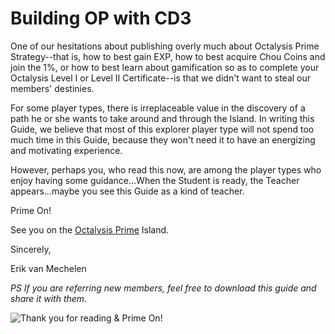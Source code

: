 # Building OP with CD3

One of our hesitations about publishing overly much about Octalysis Prime Strategy--that is, how to best gain EXP, how to best acquire Chou Coins and join the 1%, or how to best learn about gamification so as to complete your Octalysis Level I or Level II Certificate--is that we didn't want to steal our members' destinies. 

For some player types, there is irreplaceable value in the discovery of a path he or she wants to take around and through the Island. In writing this Guide, we believe that most of this explorer player type will not spend too much time in this Guide, because they won't need it to have an energizing and motivating experience. 

However, perhaps you, who read this now, are among the player types who enjoy having some guidance...When the Student is ready, the Teacher appears...maybe you see this Guide as a kind of teacher.

Prime On!

See you on the [Octalysis Prime](https://octalysisprime.com) Island. 

Sincerely, 

Erik van Mechelen

*PS If you are referring new members, feel free to download this guide and share it with them.*

![Thank you for reading & Prime On!](/resources/yukaithinks150.png)